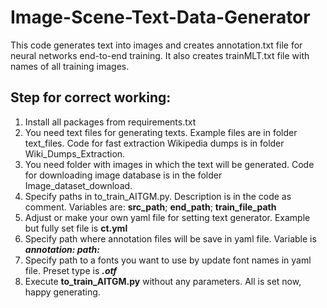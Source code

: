 # Image-Scene-Text-Data-Generator
This code generates text into images and creates annotation.txt file for neural networks end-to-end training. It also creates trainMLT.txt file with names of all training images.

## Step for correct working:

1. Install all packages from requirements.txt
2. You need text files for generating texts. Example files are in folder text_files. Code for fast extraction Wikipedia dumps is in folder Wiki_Dumps_Extraction.
3. You need folder with images in which the text will be generated. Code for downloading image database is in the folder Image_dataset_download.
4. Specify paths in to_train_AITGM.py. Description is in the code as comment. Variables are: <b>src_path</b>; <b>end_path</b>; <b>train_file_path</b>
5. Adjust or make your own yaml file for setting text generator. Example but fully set file is <b>ct.yml</b>
6. Specify path where annotation files will be save in yaml file. Variable is <b><i>annotation: path:</b></i>
7. Specify path to a fonts you want to use by update font names in yaml file. Preset type is <b><i>.otf</b></i>
8. Execute <b>to_train_AITGM.py</b> without any parameters. All is set now, happy generating.
